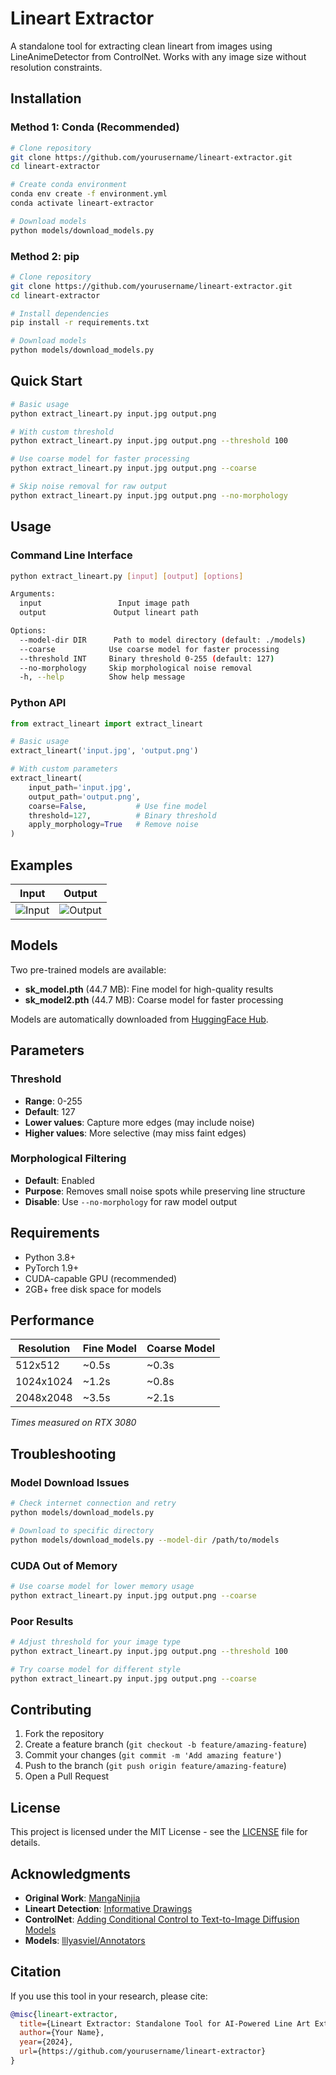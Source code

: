 # Lineart Extractor

A standalone tool for extracting clean lineart from images using LineAnimeDetector from ControlNet. Works with any image size without resolution constraints.

## Installation

### Method 1: Conda (Recommended)

```bash
# Clone repository
git clone https://github.com/yourusername/lineart-extractor.git
cd lineart-extractor

# Create conda environment
conda env create -f environment.yml
conda activate lineart-extractor

# Download models
python models/download_models.py
```

### Method 2: pip

```bash
# Clone repository
git clone https://github.com/yourusername/lineart-extractor.git
cd lineart-extractor

# Install dependencies
pip install -r requirements.txt

# Download models
python models/download_models.py
```

## Quick Start

```bash
# Basic usage
python extract_lineart.py input.jpg output.png

# With custom threshold
python extract_lineart.py input.jpg output.png --threshold 100

# Use coarse model for faster processing
python extract_lineart.py input.jpg output.png --coarse

# Skip noise removal for raw output
python extract_lineart.py input.jpg output.png --no-morphology
```

## Usage

### Command Line Interface

```bash
python extract_lineart.py [input] [output] [options]

Arguments:
  input                 Input image path
  output               Output lineart path

Options:
  --model-dir DIR      Path to model directory (default: ./models)
  --coarse            Use coarse model for faster processing
  --threshold INT     Binary threshold 0-255 (default: 127)
  --no-morphology     Skip morphological noise removal
  -h, --help          Show help message
```

### Python API

```python
from extract_lineart import extract_lineart

# Basic usage
extract_lineart('input.jpg', 'output.png')

# With custom parameters
extract_lineart(
    input_path='input.jpg',
    output_path='output.png',
    coarse=False,           # Use fine model
    threshold=127,          # Binary threshold
    apply_morphology=True   # Remove noise
)
```

## Examples

| Input | Output |
|-------|--------|
| ![Input](examples/input/sample.jpg) | ![Output](examples/output/sample_lineart.png) |

## Models

Two pre-trained models are available:

- **sk_model.pth** (44.7 MB): Fine model for high-quality results
- **sk_model2.pth** (44.7 MB): Coarse model for faster processing

Models are automatically downloaded from [HuggingFace Hub](https://huggingface.co/lllyasviel/Annotators).

## Parameters

### Threshold
- **Range**: 0-255
- **Default**: 127
- **Lower values**: Capture more edges (may include noise)
- **Higher values**: More selective (may miss faint edges)

### Morphological Filtering
- **Default**: Enabled
- **Purpose**: Removes small noise spots while preserving line structure
- **Disable**: Use `--no-morphology` for raw model output

## Requirements

- Python 3.8+
- PyTorch 1.9+
- CUDA-capable GPU (recommended)
- 2GB+ free disk space for models

## Performance

| Resolution | Fine Model | Coarse Model |
|------------|------------|--------------|
| 512x512    | ~0.5s      | ~0.3s        |
| 1024x1024  | ~1.2s      | ~0.8s        |
| 2048x2048  | ~3.5s      | ~2.1s        |

*Times measured on RTX 3080*

## Troubleshooting

### Model Download Issues
```bash
# Check internet connection and retry
python models/download_models.py

# Download to specific directory
python models/download_models.py --model-dir /path/to/models
```

### CUDA Out of Memory
```bash
# Use coarse model for lower memory usage
python extract_lineart.py input.jpg output.png --coarse
```

### Poor Results
```bash
# Adjust threshold for your image type
python extract_lineart.py input.jpg output.png --threshold 100

# Try coarse model for different style
python extract_lineart.py input.jpg output.png --coarse
```

## Contributing

1. Fork the repository
2. Create a feature branch (`git checkout -b feature/amazing-feature`)
3. Commit your changes (`git commit -m 'Add amazing feature'`)
4. Push to the branch (`git push origin feature/amazing-feature`)
5. Open a Pull Request

## License

This project is licensed under the MIT License - see the [LICENSE](LICENSE) file for details.

## Acknowledgments

- **Original Work**: [MangaNinjia](https://github.com/originalauthor/manganinjia)
- **Lineart Detection**: [Informative Drawings](https://github.com/carolineec/informative-drawings)
- **ControlNet**: [Adding Conditional Control to Text-to-Image Diffusion Models](https://arxiv.org/abs/2302.05543)
- **Models**: [lllyasviel/Annotators](https://huggingface.co/lllyasviel/Annotators)

## Citation

If you use this tool in your research, please cite:

```bibtex
@misc{lineart-extractor,
  title={Lineart Extractor: Standalone Tool for AI-Powered Line Art Extraction},
  author={Your Name},
  year={2024},
  url={https://github.com/yourusername/lineart-extractor}
}
```
